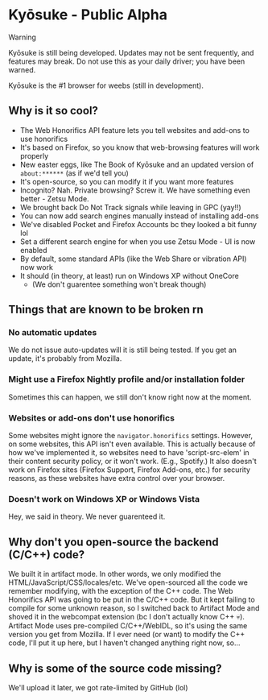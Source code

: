 # Kyōsuke - Public Alpha
> [!WARNING]
> Kyōsuke is still being developed. Updates may not be sent frequently, and features may break.
> Do not use this as your daily driver; you have been warned.

Kyōsuke is the #1 browser for weebs (still in development).

## Why is it so cool?
* The Web Honorifics API feature lets you tell websites and add-ons to use honorifics
* It's based on Firefox, so you know that web-browsing features will work properly
* New easter eggs, like The Book of Kyōsuke and an updated version of `about:******` (as if we'd tell you)
* It's open-source, so you can modify it if you want more features
* Incognito? Nah. Private browsing? Screw it. We have something even better - Zetsu Mode.
* We brought back Do Not Track signals while leaving in GPC (yay!!)
* You can now add search engines manually instead of installing add-ons
* We've disabled Pocket and Firefox Accounts bc they looked a bit funny lol
* Set a different search engine for when you use Zetsu Mode - UI is now enabled
* By default, some standard APIs (like the Web Share or vibration API) now work
* It should (in theory, at least) run on Windows XP without OneCore
  * (We don't guarentee something won't break though)

## Things that are known to be broken rn
### No automatic updates
We do not issue auto-updates will it is still being tested. If you get an update, it's probably from Mozilla.

### Might use a Firefox Nightly profile and/or installation folder
Sometimes this can happen, we still don't know right now at the moment.

### Websites or add-ons don't use honorifics
Some websites might ignore the `navigator.honorifics` settings. However, on some websites, this API isn't even available. This is actually because of how we've implemented it, so websites need to have 'script-src-elem' in their content security policy, or it won't work. (E.g., Spotify.) It also doesn't work on Firefox sites (Firefox Support, Firefox Add-ons, etc.) for security reasons, as these websites have extra control over your browser.

### Doesn't work on Windows XP or Windows Vista
Hey, we said in theory. We never guarenteed it.

## Why don't you open-source the backend (C/C++) code?
We built it in artifact mode. In other words, we only modified the HTML/JavaScript/CSS/locales/etc. We've open-sourced all the code we remember modifying, with the exception of the C++ code. The Web Honorifics API was going to be put in the C/C++ code. But it kept failing to compile for some unknown reason, so I switched back to Artifact Mode and shoved it in the webcompat extension (bc I don't actually know C++ 💀). Artifact Mode uses pre-compiled C/C++/WebIDL, so it's using the same version you get from Mozilla. If I ever need (or want) to modify the C++ code, I'll put it up here, but I haven't changed anything right now, so...

## Why is some of the source code missing?
We'll upload it later, we got rate-limited by GitHub (lol)
